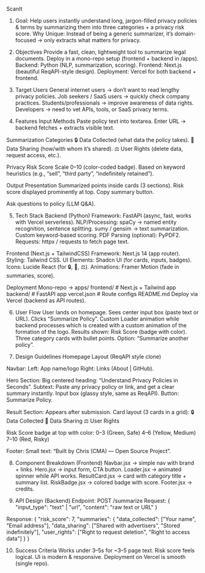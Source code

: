 ScanIt
1. Goal: Help users instantly understand long, jargon-filled privacy policies & terms by summarizing them into three categories + a privacy risk score.
Why Unique: Instead of being a generic summarizer, it’s domain-focused → only extracts what matters for privacy.

2. Objectives
Provide a fast, clean, lightweight tool to summarize legal documents.
Deploy in a mono-repo setup (frontend + backend in /apps).
Backend: Python (NLP, summarization, scoring).
Frontend: Next.js (beautiful ReqAPI-style design).
Deployment: Vercel for both backend + frontend.

3. Target Users
General internet users → don’t want to read lengthy privacy policies.
Job seekers / SaaS users → quickly check company practices.
Students/professionals → improve awareness of data rights.
Developers → need to vet APIs, tools, or SaaS privacy terms.

4. Features
Input Methods
Paste policy text into textarea.
Enter URL → backend fetches + extracts visible text.

Summarization Categories
🔒 Data Collected (what data the policy takes).
🔗 Data Sharing (how/with whom it’s shared).
⚖️ User Rights (delete data, request access, etc.).

Privacy Risk Score
Scale 0–10 (color-coded badge).
Based on keyword heuristics (e.g., “sell”, “third party”, “indefinitely retained”).

Output Presentation
Summarized points inside cards (3 sections).
Risk score displayed prominently at top.
Copy summary button.

Ask questions to policy (LLM Q&A).

5. Tech Stack
Backend (Python)
Framework: FastAPI (async, fast, works with Vercel serverless).
NLP/Processing:
spaCy → named entity recognition, sentence splitting.
sumy / gensim → text summarization.
Custom keyword-based scoring.
PDF Parsing (optional): PyPDF2.
Requests: httpx / requests to fetch page text.

Frontend (Next.js + TailwindCSS)
Framework: Next.js 14 (app router).
Styling: Tailwind CSS.
UI Elements: Shadcn UI (for cards, inputs, badges).
Icons: Lucide React (for 🔒, 🔗, ⚖️).
Animations: Framer Motion (fade in summaries, score).

Deployment
Mono-repo →
apps/
  frontend/   # Next.js + Tailwind app
  backend/    # FastAPI app
vercel.json   # Route configs
README.md
Deploy via Vercel (backend as API routes).


6. User Flow
User lands on homepage.
Sees center input box (paste text or URL).
Clicks “Summarize Policy”.
Custom Loader animation while backend processes which is created with a custom animation of the formation of the logo.
Results shown:
Risk Score (badge with color).
Three category cards with bullet points.
Option: “Summarize another policy”.

7. Design Guidelines
Homepage Layout (ReqAPI style clone)

Navbar:
Left: App name/logo
Right: Links (About | GitHub).

Hero Section:
Big centered heading: “Understand Privacy Policies in Seconds”.
Subtext: Paste any privacy policy or link, and get a clear summary instantly.
Input box (glassy style, same as ReqAPI).
Button: Summarize Policy.

Result Section:
Appears after submission.
Card layout (3 cards in a grid):
🔒 Data Collected
🔗 Data Sharing
⚖️ User Rights

Risk Score badge at top with color:
0–3 (Green, Safe)
4–6 (Yellow, Medium)
7–10 (Red, Risky)

Footer:
Small text: “Built by Chris (CMA) — Open Source Project”.

8. Component Breakdown (Frontend)
Navbar.jsx → simple nav with brand + links.
Hero.jsx → input form, CTA button.
Loader.jsx → animated spinner while API works.
ResultCard.jsx → card with category title + summary list.
RiskBadge.jsx → colored badge with score.
Footer.jsx → credits.

9. API Design (Backend)
Endpoint: POST /summarize
Request:
{
  "input_type": "text" | "url",
  "content": "raw text or URL"
}

Response:
{
  "risk_score": 7,
  "summaries": {
    "data_collected": ["Your name", "Email address"],
    "data_sharing": ["Shared with advertisers", "Stored indefinitely"],
    "user_rights": ["Right to request deletion", "Right to access data"]
  }
}

10. Success Criteria
Works under 3–5s for ~3–5 page text.
Risk score feels logical.
UI is modern & responsive.
Deployment on Vercel is smooth (single repo).
